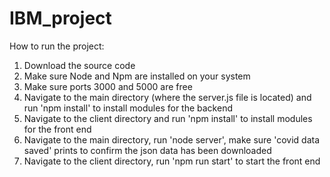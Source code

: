 # IBM_project

How to run the project:

1. Download the source code
2. Make sure Node and Npm are installed on your system
3. Make sure ports 3000 and 5000 are free
3. Navigate to the main directory (where the server.js file is located) and run 'npm install' to install modules for the backend
4. Navigate to the client directory and run 'npm install' to install modules for the front end
5. Navigate to the main directory, run 'node server', make sure 'covid data saved' prints to confirm the json data has been downloaded
6. Navigate to the client directory, run 'npm run start' to start the front end

